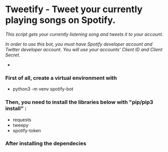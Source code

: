 # Tweetify - Tweet your currently playing songs on Spotify.

*This script gets your currently listening song and tweets it to your account.*

*In order to use this bot, you must have _Spotify developer account_ and _Twitter developer account_. You will use your accounts' Client ID and Client Secret.*

* 

### First of all, create a virtual environment with 
- python3 -m venv spotify-bot

### Then, you need to install the libraries below with "pip/pip3 install" :
* requests
* tweepy
* spotify-token

### After installing the dependecies 

